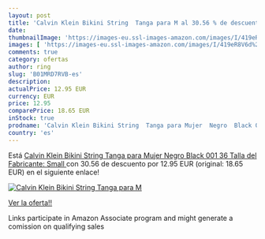 ```yaml
---
layout: post
title: 'Calvin Klein Bikini String  Tanga para M al 30.56 % de descuento'
date: 
thumbnailImage: 'https://images-eu.ssl-images-amazon.com/images/I/419eR8V6d%2BL._SL200_.jpg'
images: [ 'https://images-eu.ssl-images-amazon.com/images/I/419eR8V6d%2BL._SL200_.jpg' ]
comments: true
category: ofertas
author: ring
slug: 'B01MRD7RVB-es'
description:
actualPrice: 12.95 EUR
currency: EUR
price: 12.95
comparePrice: 18.65 EUR
inStock: true
prodname: 'Calvin Klein Bikini String  Tanga para Mujer  Negro  Black 001  36  Talla del Fabricante: Small '
country: 'es'
---
```


Está [Calvin Klein Bikini String  Tanga para Mujer  Negro  Black 001  36  Talla del Fabricante: Small ](https://www.amazon.es/dp/B01MRD7RVB/?tag=tolees-21) con 30.56 de descuento por 12.95 EUR (original: 18.65 EUR) en el siguiente enlace!

[![Calvin Klein Bikini String  Tanga para M](https://images-eu.ssl-images-amazon.com/images/I/419eR8V6d%2BL._SL200_.jpg)](https://www.amazon.es/dp/B01MRD7RVB/?tag=tolees-21)

[Ver la oferta!!](https://www.amazon.es/dp/B01MRD7RVB/?tag=tolees-21)

Links participate in Amazon Associate program and might generate a comission on qualifying sales


